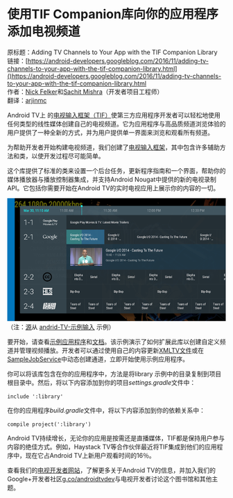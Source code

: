 # 使用TIF Companion库向你的应用程序添加电视频道

原标题：Adding TV Channels to Your App with the TIF Companion Library  
链接：[https://android-developers.googleblog.com/2016/11/adding-tv-channels-to-your-app-with-the-tif-companion-library.html]()https://android-developers.googleblog.com/2016/11/adding-tv-channels-to-your-app-with-the-tif-companion-library.html  
作者：[Nick Felker](https://google.com/+NickFelker)和[Sachit Mishra](https://google.com/+SachitMishraDeveloper)（开发者项目工程师）  
翻译：[arjinmc](https://github.com/arjinmc)  

Android TV上 的[电视输入框架（TIF）](https://developer.android.com/training/tv/tif/tvinput.html?utm_campaign=android%20tv_discussion_tif_110916&utm_source=anddev&utm_medium=blog)使第三方应用程序开发者可以轻松地使用任何类型的线性媒体创建自己的电视频道。它为应用程序与高品质频道浏览体验的用户提供了一种全新的方式，并为用户提供单一界面来浏览和观看所有频道。

为帮助开发者开始构建电视频道，我们创建了[电视输入框架](http://github.com/googlesamples/androidtv-sample-inputs)，其中包含许多辅助方法和类，以使开发过程尽可能简单。

这个库提供了标准的类来设置一个后台任务，更新程序指南和一个界面，帮助你的媒体播放器与播放控制器集成，并支持Android Nougat中提供的新的电视录制API。它包括你需要开始在Android TV的实时电视应用上展示你的内容的一切。

![img](../images/2016.11.9.png)  
（注：[源](https://github.com/googlesamples/androidtv-sample-inputs)从 [andrid-TV-示例输入](https://github.com/googlesamples/androidtv-sample-inputs) 示例）

要开始，请查看[示例应用程序](https://github.com/googlesamples/androidtv-sample-inputs)和[文档](https://developer.android.com/training/tv/tif/index.html?utm_campaign=android%20tv_discussion_tif_110916&utm_source=anddev&utm_medium=blog)。该示例演示了如何扩展此库以创建自定义频道并管理视频播放。开发者可以通过使用自己的内容更新[XMLTV文件](https://github.com/googlesamples/androidtv-sample-inputs/blob/master/app/src/main/res/raw/rich_tv_input_xmltv_feed.xml)或在[SampleJobService](https://github.com/googlesamples/androidtv-sample-inputs/blob/master/app/src/main/java/com/example/android/sampletvinput/SampleJobService.java)中动态创建通道，立即开始使用示例应用程序。

你可以将该库包含在你的应用程序中，方法是将library 示例中的目录复制到项目根目录中。然后，将以下内容添加到你的项目<i>settings.gradle</i>文件中：

```code
include ':library'
```

在你的应用程序<i>build.gradle</i>文件中，将以下内容添加到你的依赖关系中：

```code
compile project(':library')
```

Android TV持续增长，无论你的应用是按需还是直播媒体，TIF都是保持用户参与内容的绝佳方式。例如，Haystack TV等合作伙伴最近将TIF集成到他们的应用程序中，现在它占Android TV上新用户观看时间的16％。

查看我们的[电视开发者网站](https://developer.android.com/tv/index.html?utm_campaign=android%20tv_discussion_tif_110916&utm_source=anddev&utm_medium=blog)，了解更多关于Android TV的信息，并加入我们的Google+开发者社区[g.co/androidtvdev](https://g.co/androidtvdev)与电视开发者讨论这个图书馆和其他主题。